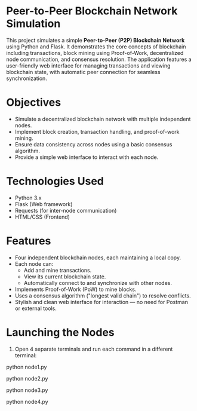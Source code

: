 # Peer-to-Peer Blockchain Network Simulation

This project simulates a simple **Peer-to-Peer (P2P) Blockchain Network** using Python and Flask. It demonstrates the core concepts of blockchain including transactions, block mining using Proof-of-Work, decentralized node communication, and consensus resolution. The application features a user-friendly web interface for managing transactions and viewing blockchain state, with automatic peer connection for seamless synchronization.

# Objectives

- Simulate a decentralized blockchain network with multiple independent nodes.
- Implement block creation, transaction handling, and proof-of-work mining.
- Ensure data consistency across nodes using a basic consensus algorithm.
- Provide a simple web interface to interact with each node.

# Technologies Used

- Python 3.x
- Flask (Web framework)
- Requests (for inter-node communication)
- HTML/CSS (Frontend)

# Features

- Four independent blockchain nodes, each maintaining a local copy.
- Each node can:
  - Add and mine transactions.
  - View its current blockchain state.
  - Automatically connect to and synchronize with other nodes.
- Implements Proof-of-Work (PoW) to mine blocks.
- Uses a consensus algorithm ("longest valid chain") to resolve conflicts.
- Stylish and clean web interface for interaction — no need for Postman or external tools.

# Launching the Nodes
1. Open 4 separate terminals and run each command in a different terminal:

python node1.py

python node2.py

python node3.py

python node4.py

